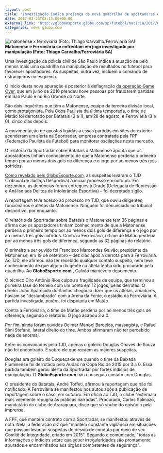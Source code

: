 ```yaml
---
layout: post
title: "Investigação indica presença de nova quadrilha de apostadores em SP"
date: 2017-02-23T08:15:00+00:00
external_link: "http://globoesporte.globo.com/sp/futebol/noticia/2017/02/investigacao-indica-presenca-de-nova-quadrilha-de-apostadores-em-sp.html"
categories: news globo.com
---
```

 ![matonense x ferroviária (Foto: Thiago Carvalho/Ferroviária SA)](http://s2.glbimg.com/rwxCOgCl4B3PCnZkSLfoX5lklvc=/0x192:1126x790/690x366/s.glbimg.com/es/ge/f/original/2016/09/02/whatsapp_image_2016-09-02_at_17.35.36.jpeg "matonense x ferroviária (Foto: Thiago Carvalho/Ferroviária SA)")**Matonense e Ferroviária se enfrentam em jogo investigado por manipulação (Foto: Thiago Carvalho/Ferroviária SA)**

Uma investigação da polícia civil de São Paulo indica a atuação de pelo menos mais uma quadrilha na manipulação de resultados no futebol para favorecer apostadores. As suspeitas, outra vez, incluem o comando de estrangeiros no esquema.

O início desta nova apuração é posterior à deflagração [da operação Game Over](http://globoesporte.globo.com/sp/futebol/noticia/2016/10/policia-de-sp-pede-prisao-de-dois-estrangeiros-por-fraudes-no-futebol.html), que em julho de 2016 prendeu nove pessoas por fraudarem partidas em São Paulo e no Rio Grande do Norte.

São dois inquéritos que têm a Matonense, equipe da terceira divisão local, como protagonista. Pela Copa Paulista da última temporada, o time de Matão foi derrotado por Batatais (3 a 1), em 28 de agosto, e Ferroviária (3 a 0), cinco dias depois.

A movimentação de apostas ligadas a essas partidas em sites do exterior acenderam um alerta na Sportradar, empresa contratada pela FPF (Federação Paulista de Futebol) para monitorar oscilações neste mercado.

O relatório da Sportradar sobre Batatais x Matonense aponta que os apostadores tinham conhecimento de que a Matonense perderia o primeiro tempo por ao menos dois gols de diferença e o jogo por ao menos três gols sofridos.

[Como revelado pelo GloboEsporte.com](http://globoesporte.globo.com/futebol/noticia/2016/10/novo-alerta-fpf-detecta-mais-dois-jogos-com-indicio-de-manipulacao.html), as suspeitas levaram o TJD (Tribunal de Justiça Desportiva) a iniciar processo em outubro. Em dezembro, as denúncias foram entregues à Drade (Delegacia de Repressão e Análise aos Delitos de Intolerância Esportiva)&nbsp;– foi decretado sigilo.

A reportagem teve acesso ao processo no TJD, que ouviu dirigentes, funcionários e atletas da Matonense. Ninguém foi denunciado no tribunal desportivo, por enquanto.

O relatório da Sportradar sobre Batatais x Matonense tem 36 páginas e afirma que os apostadores tinham conhecimento de que a Matonense perderia o primeiro tempo por ao menos dois gols de diferença e o jogo por ao menos três gols sofridos. Contra a Ferroviária, o time de Matão perderia por ao menos três gols de diferença, segundo as 32 páginas do relatório.

O primeiro a ser ouvido foi Francisco Marcondes Galvão, presidente da Matonense, em 19 de setembro&nbsp;– dez dias após a derrota para a Ferroviária. Ao TJD, ele afirmou não ter recebido qualquer contato suspeito, nem teve conhecimento de que algum dirigente ou atleta tenha sido procurado pela quadrilha. Ao **GloboEsporte.com** , Galvão manteve o depoimento.

O técnico Ciro Antônio Rios culpou a fragilidade da equipe, que terminou a primeira fase do torneio com um ponto em 12 jogos, pelas derrotas. O diretor João Aparecido do Santos chegou a dizer que os atletas, amadores, haviam se "deslumbrado" com a Arena da Fonte, o estádio da Ferroviária. A partida investigada, porém, foi disputada em Matão.

Contra a Ferroviária, o time de Matão perderia por ao menos três gols de diferença, segundo o relatório. O jogo acabou 3 a 0.  

Por fim, ainda foram ouvidos Ocimar Manoel Barcelos, massagista, e Rafael Simi Stefano, lateral direito do time. Ambos afirmaram não ter percebido nada de anormal.

Entre os convocados pelo TJD, apenas o goleiro Douglas Chaves de Souza não foi encontrado. É sobre ele que recaem as maiores suspeitas.

Douglas era goleiro do Duquecaxiense quando o time da Baixada Fluminense foi derrotado pelo Audax na Copa Rio de 2015 por 3 a 0. Essa partida também gerou alerta da Sportradar por fortes indícios de manipulação. O **GloboEsporte.com** não conseguiu contato com Douglas.

O presidente do Batatais, André Toffeti, afirmou à reportagem que não foi notificado. A Ferroviária se manifestou nos autos após a publicação de reportagem sobre o caso, em outubro. Em ofício ao TJD, o clube "externa a mais veemente repugna às práticas narradas". Procurado, Carlos Salmazo, mandatário do clube de Araraquara, disse que só soube do episódio pela imprensa.

A FPF, que mantém contrato com a Sportradar, se manifestou através de nota. Nela, a federação diz que "mantém constante vigilância em situações que possam levantar suspeitas de desvio de conduta por meio de seu Comitê de Integridade, criado em 2015". Segundo o comunicado, "todas as informações e indícios sobre quaisquer irregularidades são prontamente apurados e encaminhados aos órgãos competentes de segurança".

